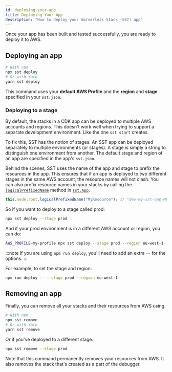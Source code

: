 ```yaml
---
id: deploying-your-app
title: Deploying Your App
description: "How to deploy your Serverless Stack (SST) app"
---
```


Once your app has been built and tested successfully, you are ready to deploy it to AWS.

## Deploying an app

```bash
# With npm
npx sst deploy
# Or with Yarn
yarn sst deploy
```

This command uses your **default AWS Profile** and the **region** and **stage** specified in your `sst.json`.

### Deploying to a stage

By default, the stacks in a CDK app can be deployed to multiple AWS accounts and regions. This doesn't work well when trying to support a separate development environment. Like the one `sst start` creates.

To fix this, SST has the notion of stages. An SST app can be deployed separately to multiple environments (or stages). A stage is simply a string to distinguish one environment from another. The default stage and region of an app are specified in the app's `sst.json`.

Behind the scenes, SST uses the name of the app and stage to prefix the resources in the app. This ensures that if an app is deployed to two different stages in the same AWS account, the resource names will not clash. You can also prefix resource names in your stacks by calling the [`logicalPrefixedName`](constructs/App.md#logicalprefixedname) method in [`sst.App`](constructs/App.md).

```js
this.node.root.logicalPrefixedName("MyResource"); // "dev-my-sst-app-MyResource"
```

So if you want to deploy to a stage called prod:

```bash
npx sst deploy --stage prod
```

And if your prod environment is in a different AWS account or region, you can do:

```bash
AWS_PROFILE=my-profile npx sst deploy --stage prod --region eu-west-1
```

:::note
If you are using `npm run deploy`, you'll need to add an extra `--` for the options.
:::

For example, to set the stage and region:

```bash
npm run deploy -- --stage prod --region eu-west-1
```

## Removing an app

Finally, you can remove all your stacks and their resources from AWS using.

```bash
# With npm
npx sst remove
# Or with Yarn
yarn sst remove
```

Or if you've deployed to a different stage.

```bash
npx sst remove --stage prod
```

Note that this command permanently removes your resources from AWS. It also removes the stack that's created as a part of the debugger.
